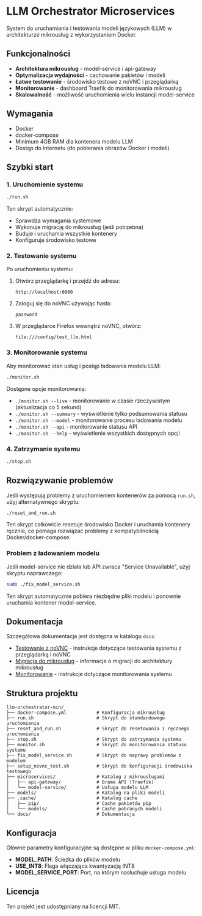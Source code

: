 # LLM Orchestrator Microservices

System do uruchamiania i testowania modeli językowych (LLM) w architekturze mikrousług z wykorzystaniem Docker.

## Funkcjonalności

- **Architektura mikrousług** - model-service i api-gateway
- **Optymalizacja wydajności** - cachowanie pakietów i modeli
- **Łatwe testowanie** - środowisko testowe z noVNC i przeglądarką
- **Monitorowanie** - dashboard Traefik do monitorowania mikrousług
- **Skalowalność** - możliwość uruchomienia wielu instancji model-service

## Wymagania

- Docker
- docker-compose
- Minimum 4GB RAM dla kontenera modelu LLM
- Dostęp do internetu (do pobierania obrazów Docker i modeli)

## Szybki start

### 1. Uruchomienie systemu

```bash
./run.sh
```

Ten skrypt automatycznie:
- Sprawdza wymagania systemowe
- Wykonuje migrację do mikrousług (jeśli potrzebna)
- Buduje i uruchamia wszystkie kontenery
- Konfiguruje środowisko testowe

### 2. Testowanie systemu

Po uruchomieniu systemu:

1. Otwórz przeglądarkę i przejdź do adresu:
   ```
   http://localhost:6080
   ```

2. Zaloguj się do noVNC używając hasła:
   ```
   password
   ```

3. W przeglądarce Firefox wewnątrz noVNC, otwórz:
   ```
   file:///config/test_llm.html
   ```

### 3. Monitorowanie systemu

Aby monitorować stan usług i postęp ładowania modelu LLM:

```bash
./monitor.sh
```

Dostępne opcje monitorowania:
- `./monitor.sh --live` - monitorowanie w czasie rzeczywistym (aktualizacja co 5 sekund)
- `./monitor.sh --summary` - wyświetlenie tylko podsumowania statusu
- `./monitor.sh --model` - monitorowanie procesu ładowania modelu
- `./monitor.sh --api` - monitorowanie statusu API
- `./monitor.sh --help` - wyświetlenie wszystkich dostępnych opcji

### 4. Zatrzymanie systemu

```bash
./stop.sh
```

## Rozwiązywanie problemów

Jeśli występują problemy z uruchomieniem kontenerów za pomocą `run.sh`, użyj alternatywnego skryptu:

```bash
./reset_and_run.sh
```

Ten skrypt całkowicie resetuje środowisko Docker i uruchamia kontenery ręcznie, co pomaga rozwiązać problemy z kompatybilnością Docker/docker-compose.

### Problem z ładowaniem modelu

Jeśli model-service nie działa lub API zwraca "Service Unavailable", użyj skryptu naprawczego:

```bash
sudo ./fix_model_service.sh
```

Ten skrypt automatycznie pobiera niezbędne pliki modelu i ponownie uruchamia kontener model-service.

## Dokumentacja

Szczegółowa dokumentacja jest dostępna w katalogu `docs`:

- [Testowanie z noVNC](docs/NOVNC_TESTING.md) - instrukcje dotyczące testowania systemu z przeglądarką i noVNC
- [Migracja do mikrousług](docs/MICROSERVICES.md) - informacje o migracji do architektury mikrousług
- [Monitorowanie](docs/MONITORING.md) - instrukcje dotyczące monitorowania systemu

## Struktura projektu

```
llm-orchestrator-min/
├── docker-compose.yml           # Konfiguracja mikrousług
├── run.sh                       # Skrypt do standardowego uruchomienia
├── reset_and_run.sh             # Skrypt do resetowania i ręcznego uruchomienia
├── stop.sh                      # Skrypt do zatrzymania systemu
├── monitor.sh                   # Skrypt do monitorowania statusu systemu
├── fix_model_service.sh         # Skrypt do naprawy problemów z modelem
├── setup_novnc_test.sh          # Skrypt do konfiguracji środowiska testowego
├── microservices/               # Katalog z mikrousługami
│   ├── api-gateway/             # Brama API (Traefik)
│   └── model-service/           # Usługa modelu LLM
├── models/                      # Katalog na pliki modeli
├── .cache/                      # Katalog cache
│   ├── pip/                     # Cache pakietów pip
│   └── models/                  # Cache pobranych modeli
└── docs/                        # Dokumentacja
```

## Konfiguracja

Główne parametry konfiguracyjne są dostępne w pliku `docker-compose.yml`:

- **MODEL_PATH**: Ścieżka do plików modelu
- **USE_INT8**: Flaga włączająca kwantyzację INT8
- **MODEL_SERVICE_PORT**: Port, na którym nasłuchuje usługa modelu

## Licencja

Ten projekt jest udostępniany na licencji MIT.
